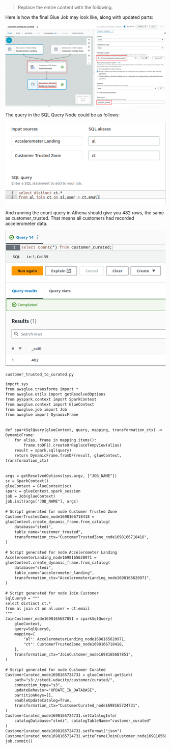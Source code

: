 > Replace the entire content with the following.

Here is how the final Glue Job may look like, along with updated parts:

![Completed Glue Job and Updated Parts](1-completed.png)

The query in the SQL Query Node could be as follows:

![SQL Query Node](2-sql_query.png)

And running the count query in Athena should give you 482 rows, the same as customer_trusted. That means all customers had recorded accelerometer data.

![Count Result](3-count.png)

`customer_trusted_to_curated.py`

```
import sys
from awsglue.transforms import *
from awsglue.utils import getResolvedOptions
from pyspark.context import SparkContext
from awsglue.context import GlueContext
from awsglue.job import Job
from awsglue import DynamicFrame


def sparkSqlQuery(glueContext, query, mapping, transformation_ctx) -> DynamicFrame:
    for alias, frame in mapping.items():
        frame.toDF().createOrReplaceTempView(alias)
    result = spark.sql(query)
    return DynamicFrame.fromDF(result, glueContext, transformation_ctx)


args = getResolvedOptions(sys.argv, ["JOB_NAME"])
sc = SparkContext()
glueContext = GlueContext(sc)
spark = glueContext.spark_session
job = Job(glueContext)
job.init(args["JOB_NAME"], args)

# Script generated for node Customer Trusted Zone
CustomerTrustedZone_node1698166718418 = glueContext.create_dynamic_frame.from_catalog(
    database="stedi",
    table_name="customer_trusted",
    transformation_ctx="CustomerTrustedZone_node1698166718418",
)

# Script generated for node Accelerometer Landing
AccelerometerLanding_node1698165620971 = glueContext.create_dynamic_frame.from_catalog(
    database="stedi",
    table_name="accelerometer_landing",
    transformation_ctx="AccelerometerLanding_node1698165620971",
)

# Script generated for node Join Customer
SqlQuery0 = """
select distinct ct.*
from al join ct on al.user = ct.email
"""
JoinCustomer_node1698165687851 = sparkSqlQuery(
    glueContext,
    query=SqlQuery0,
    mapping={
        "al": AccelerometerLanding_node1698165620971,
        "ct": CustomerTrustedZone_node1698166718418,
    },
    transformation_ctx="JoinCustomer_node1698165687851",
)

# Script generated for node Customer Curated
CustomerCurated_node1698165724731 = glueContext.getSink(
    path="s3://stedi-udacity/customer/curated/",
    connection_type="s3",
    updateBehavior="UPDATE_IN_DATABASE",
    partitionKeys=[],
    enableUpdateCatalog=True,
    transformation_ctx="CustomerCurated_node1698165724731",
)
CustomerCurated_node1698165724731.setCatalogInfo(
    catalogDatabase="stedi", catalogTableName="customer_curated"
)
CustomerCurated_node1698165724731.setFormat("json")
CustomerCurated_node1698165724731.writeFrame(JoinCustomer_node1698165687851)
job.commit()
```
